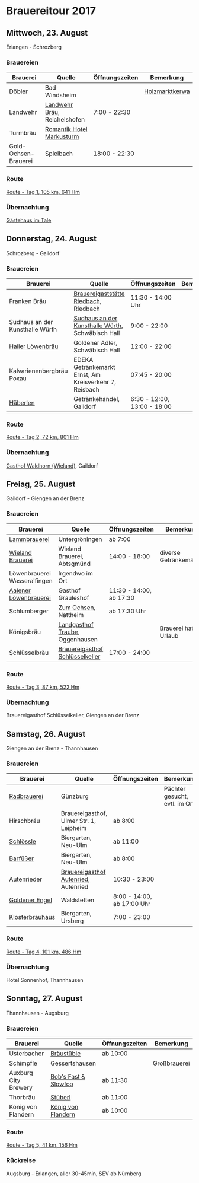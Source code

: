 # Brauereitour 2017

## Mittwoch, 23. August

Erlangen - Schrozberg

### Brauereien

| Brauerei | Quelle | Öffnungszeiten | Bemerkung |
| -------- | ------ | -------------- | --------- |
| Döbler | Bad Windsheim | | [Holzmarktkerwa](http://www.bad-windsheim.de/fileadmin/bilder/17_0850_KKTG_Kirchweihflyer2017_02.pdf) |
| Landwehr | [Landwehr Bräu](http://www.landwehr-braeu.com/index.php), Reichelshofen | 7:00 - 22:30 | |
| Turmbräu | [Romantik Hotel Markusturm](http://www.markusturm.de/) | | |
| Gold-Ochsen-Brauerei | Spielbach | 18:00 - 22:30 | |

### Route

[Route - Tag 1, 105 km, 641 Hm](http://bit.ly/2vxV4t6)

### Übernachtung

[Gästehaus im Tale](https://www.stadt-schrozberg.de/index.php/freizeit/gastronomie-uebernachtung/gaestehaus-im-tal)

## Donnerstag, 24. August

Schrozberg - Gaildorf

### Brauereien

| Brauerei | Quelle | Öffnungszeiten | Bemerkung |
| -------- | ------ | -------------- | --------- |
| Franken Bräu | [Brauereigaststätte Riedbach](http://brauereigaststaette-riedbach.de), Riedbach | 11:30 - 14:00 Uhr | |
| Sudhaus an der Kunsthalle Würth | [Sudhaus an der Kunsthalle Würth](http://www.sudhaus-sha.de/), Schwäbisch Hall | 9:00 - 22:00 | |
| [Haller Löwenbräu](http://www.haller-loewenbraeu.de/) | Goldener Adler, Schwäbisch Hall | 12:00 - 22:00 | |
| Kalvarienenbergbräu Poxau | EDEKA Getränkemarkt Ernst, Am Kreisverkehr 7, Reisbach | 07:45 - 20:00 | |
| [Häberlen](http://www.brauerei-haeberlen.de/) | Getränkehandel, Gaildorf | 6:30 - 12:00, 13:00 - 18:00 | |

### Route

[Route - Tag 2, 72 km, 801 Hm](http://bit.ly/2uZjQ24)

### Übernachtung

[Gasthof Waldhorn (Wieland)](http://metzgerei-wieland.de/de/standorte/gaildorf/uebernachtung), Gaildorf

## Freiag, 25. August

Gaildorf - Giengen an der Brenz

### Brauereien

| Brauerei | Quelle | Öffnungszeiten | Bemerkung |
| -------- | ------ | -------------- | --------- |
| [Lammbrauerei](http://www.lammbrauerei.de/) | Untergröningen | ab 7:00 | |
| [Wieland Brauerei](http://www.wielands-bier.de/) | Wieland Brauerei, Abtsgmünd | 14:00 - 18:00 | diverse Getränkemärkte |
| Löwenbrauerei Wasseralfingen | Irgendwo im Ort | |
| [Aalener Löwenbrauerei](http://www.aalener.com/vertrieb/) | Gasthof Grauleshof | 11:30 - 14:00, ab 17:30 | |
| Schlumberger | [Zum Ochsen](http://ochsa.de/), Nattheim | ab 17:30 Uhr | |
| Königsbräu | [Landgasthof Traube](http://www.traube-oggenhausen.de/), Oggenhausen | | Brauerei hat Urlaub |
| Schlüsselbräu | [Brauereigasthof Schlüsselkeller](http://www.schluesselkeller.de/) | 17:00 - 24:00 | |

### Route

[Route - Tag 3, 87 km, 522 Hm](http://bit.ly/2uGGd0R)

### Übernachtung

Brauereigasthof Schlüsselkeller, Giengen an der Brenz

## Samstag, 26. August

Giengen an der Brenz - Thannhausen

### Brauereien

| Brauerei | Quelle | Öffnungszeiten | Bemerkung |
| -------- | ------ | -------------- | --------- |
| [Radbrauerei](http://www.guenzburger-weizen.de/) | Günzburg | | Pächter gesucht, evtl. im Ort |
| Hirschbräu | Brauereigasthof, Ulmer Str. 1, Leipheim | ab 8:00 | |
| [Schlössle](http://www.schloessle.com/) | Biergarten, Neu-Ulm | ab 11:00 | |
| [Barfüßer](http://www.barfuesser-brauhaus.de/neuulm/) | Biergarten, Neu-Ulm | ab 8:00 | |
| Autenrieder | [Brauereigasthof Autenried](http://brauereigasthof-autenried.de/), Autenried | 10:30 - 23:00 | |
| [Goldener Engel](http://www.engelbrauerei.de/) | Waldstetten | 8:00 - 14:00, ab 17:00 Uhr | |
| [Klosterbräuhaus](http://www.klosterbraeuhaus.de/) | Biergarten, Ursberg | 7:00 - 23:00 | |

### Route

[Route - Tag 4, 101 km, 486 Hm](http://bit.ly/2wbmXbU)

### Übernachtung

Hotel Sonnenhof, Thannhausen

## Sonntag, 27. August

Thannhausen - Augsburg

### Brauereien

| Brauerei | Quelle | Öffnungszeiten | Bemerkung |
| -------- | ------ | -------------- | --------- |
| Usterbacher | [Bräustüble](http://www.ustersbacher-braeustueble.com/) | ab 10:00 | |
| Schimpfle | Gessertshausen | | Großbrauerei |
| Auxburg City Brewery | [Bob's Fast & Slowfoo](http://oberhausen-augsburg.mein-bobs.de/) | ab 11:30 | |
| Thorbräu | [Stüberl](http://www.thorbraeu-stueberl.de/) | ab 11:00 | |
| König von Flandern | [König von Flandern](https://www.koenigvonflandern.de/) | ab 10:00 | |

### Route

[Route - Tag 5, 41 km, 156 Hm](http://bit.ly/2wbml6p)

### Rückreise

Augsburg - Erlangen, aller 30-45min, SEV ab Nürnberg
